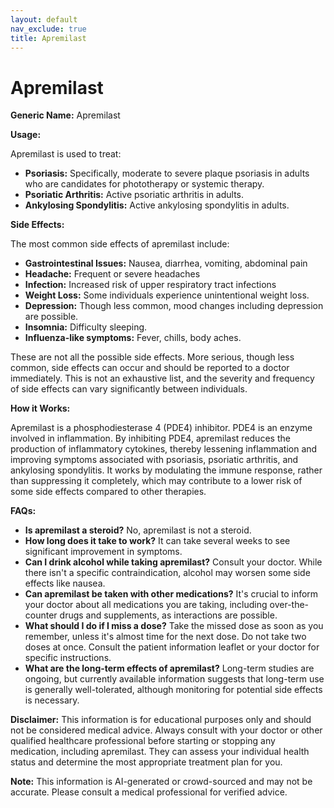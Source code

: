 ```yaml
---
layout: default
nav_exclude: true
title: Apremilast
---
```


# Apremilast

**Generic Name:** Apremilast

**Usage:**

Apremilast is used to treat:

* **Psoriasis:** Specifically, moderate to severe plaque psoriasis in adults who are candidates for phototherapy or systemic therapy.
* **Psoriatic Arthritis:**  Active psoriatic arthritis in adults.
* **Ankylosing Spondylitis:** Active ankylosing spondylitis in adults.


**Side Effects:**

The most common side effects of apremilast include:

* **Gastrointestinal Issues:** Nausea, diarrhea, vomiting, abdominal pain
* **Headache:**  Frequent or severe headaches
* **Infection:** Increased risk of upper respiratory tract infections
* **Weight Loss:**  Some individuals experience unintentional weight loss.
* **Depression:** Though less common, mood changes including depression are possible.
* **Insomnia:** Difficulty sleeping.
* **Influenza-like symptoms:**  Fever, chills, body aches.

These are not all the possible side effects.  More serious, though less common, side effects can occur and should be reported to a doctor immediately.  This is not an exhaustive list, and the severity and frequency of side effects can vary significantly between individuals.


**How it Works:**

Apremilast is a phosphodiesterase 4 (PDE4) inhibitor.  PDE4 is an enzyme involved in inflammation. By inhibiting PDE4, apremilast reduces the production of inflammatory cytokines, thereby lessening inflammation and improving symptoms associated with psoriasis, psoriatic arthritis, and ankylosing spondylitis.  It works by modulating the immune response, rather than suppressing it completely, which may contribute to a lower risk of some side effects compared to other therapies.


**FAQs:**

* **Is apremilast a steroid?** No, apremilast is not a steroid.
* **How long does it take to work?**  It can take several weeks to see significant improvement in symptoms.
* **Can I drink alcohol while taking apremilast?**  Consult your doctor.  While there isn't a specific contraindication, alcohol may worsen some side effects like nausea.
* **Can apremilast be taken with other medications?**  It's crucial to inform your doctor about all medications you are taking, including over-the-counter drugs and supplements, as interactions are possible.
* **What should I do if I miss a dose?** Take the missed dose as soon as you remember, unless it's almost time for the next dose. Do not take two doses at once.  Consult the patient information leaflet or your doctor for specific instructions.
* **What are the long-term effects of apremilast?** Long-term studies are ongoing, but currently available information suggests that long-term use is generally well-tolerated, although monitoring for potential side effects is necessary.

**Disclaimer:** This information is for educational purposes only and should not be considered medical advice.  Always consult with your doctor or other qualified healthcare professional before starting or stopping any medication, including apremilast. They can assess your individual health status and determine the most appropriate treatment plan for you.


**Note:** This information is AI-generated or crowd-sourced and may not be accurate. Please consult a medical professional for verified advice.
